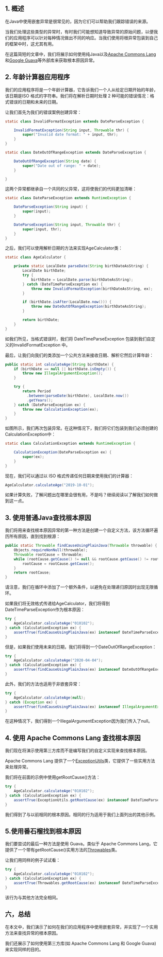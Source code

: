 ## 1. 概述

在Java中使用嵌套异常是很常见的，因为它们可以帮助我们跟踪错误的来源。

当我们处理这些类型的异常时，有时我们可能想知道导致异常的原始问题，以便我们的应用程序可以针对每种情况做出不同的响应。当我们使用将根异常包装到自己的框架中时，这尤其有用。

在这篇简短的文章中，我们将展示如何使用纯Java以及[Apache Commons Lang](https://commons.apache.org/proper/commons-lang/)和[Google Guava](https://github.com/google/guava)等外部库来获取根本原因异常。

## 2. 年龄计算器应用程序

我们的应用程序将是一个年龄计算器，它告诉我们一个人从给定日期开始的年龄，该日期是ISO 格式的字符串。我们将在解析日期时处理 2 种可能的错误情况：格式错误的日期和未来的日期。

让我们首先为我们的错误案例创建异常：

```java
static class InvalidFormatException extends DateParseException {

    InvalidFormatException(String input, Throwable thr) {
        super("Invalid date format: " + input, thr);
    }
}

static class DateOutOfRangeException extends DateParseException {

    DateOutOfRangeException(String date) {
        super("Date out of range: " + date);
    }

}
```

这两个异常都继承自一个共同的父异常，这将使我们的代码更加清晰：

```java
static class DateParseException extends RuntimeException {

    DateParseException(String input) {
        super(input);
    }

    DateParseException(String input, Throwable thr) {
        super(input, thr);
    }
}
```

之后，我们可以使用解析日期的方法来实现AgeCalculator类：

```java
static class AgeCalculator {

    private static LocalDate parseDate(String birthDateAsString) {
        LocalDate birthDate;
        try {
            birthDate = LocalDate.parse(birthDateAsString);
        } catch (DateTimeParseException ex) {
            throw new InvalidFormatException(birthDateAsString, ex);
        }

        if (birthDate.isAfter(LocalDate.now())) {
            throw new DateOutOfRangeException(birthDateAsString);
        }

        return birthDate;
    }
}
```

如我们所见，当格式错误时，我们将 DateTimeParseException 包装到我们自定义的InvalidFormatException 中。

最后，让我们向我们的类添加一个公共方法来接收日期、解析它然后计算年龄：

```java
public static int calculateAge(String birthDate) {
    if (birthDate == null || birthDate.isEmpty()) {
        throw new IllegalArgumentException();
    }

    try {
        return Period
          .between(parseDate(birthDate), LocalDate.now())
          .getYears();
    } catch (DateParseException ex) {
        throw new CalculationException(ex);
    }
}
```

如图所示，我们再次包装异常。在这种情况下，我们将它们包装到我们必须创建的CalculationException中：

```java
static class CalculationException extends RuntimeException {

    CalculationException(DateParseException ex) {
        super(ex);
    }
}
```

现在，我们可以通过以 ISO 格式传递任何日期来使用我们的计算器：

```java
AgeCalculator.calculateAge("2019-10-01");
```

如果计算失败，了解问题出在哪里会很有用，不是吗？继续阅读以了解我们如何做到这一点。

## 3. 使用普通Java查找根本原因

我们将用来查找根本原因异常的第一种方法是创建一个自定义方法，该方法循环遍历所有原因，直到找到根源：

```java
public static Throwable findCauseUsingPlainJava(Throwable throwable) {
    Objects.requireNonNull(throwable);
    Throwable rootCause = throwable;
    while (rootCause.getCause() != null && rootCause.getCause() != rootCause) {
        rootCause = rootCause.getCause();
    }
    return rootCause;
}
```

请注意，我们在循环中添加了一个额外条件，以避免在处理递归原因时出现无限循环。

如果我们将无效格式传递给AgeCalculator，我们将得到DateTimeParseException作为根本原因：

```java
try {
    AgeCalculator.calculateAge("010102");
} catch (CalculationException ex) {
    assertTrue(findCauseUsingPlainJava(ex) instanceof DateTimeParseException);
}
```

但是，如果我们使用未来的日期，我们将得到一个DateOutOfRangeException：

```java
try {
    AgeCalculator.calculateAge("2020-04-04");
} catch (CalculationException ex) {
    assertTrue(findCauseUsingPlainJava(ex) instanceof DateOutOfRangeException);
}
```

此外，我们的方法也适用于非嵌套异常：

```java
try {
    AgeCalculator.calculateAge(null);
} catch (Exception ex) {
    assertTrue(findCauseUsingPlainJava(ex) instanceof IllegalArgumentException);
}
```

在这种情况下，我们得到一个IllegalArgumentException因为我们传入了null。

## 4. 使用 Apache Commons Lang 查找根本原因

我们现在将演示使用第三方库而不是编写我们的自定义实现来查找根本原因。

Apache Commons Lang 提供了一个[ExceptionUtils](https://github.com/apache/commons-lang/blob/master/src/main/java/org/apache/commons/lang3/exception/ExceptionUtils.java)类，它提供了一些实用方法来处理异常。

我们将在前面的示例中使用getRootCause()方法：

```java
try {
    AgeCalculator.calculateAge("010102");
} catch (CalculationException ex) {
    assertTrue(ExceptionUtils.getRootCause(ex) instanceof DateTimeParseException);
}
```

我们得到了与以前相同的根本原因。相同的行为适用于我们上面列出的其他示例。

## 5.使用番石榴找到根本原因

我们要尝试的最后一种方法是使用 Guava。类似于 Apache Commons Lang，它提供了一个带有getRootCause()实用方法的[Throwables](https://github.com/google/guava/blob/master/guava/src/com/google/common/base/Throwables.java)类。

让我们用同样的例子试试看：

```java
try {
    AgeCalculator.calculateAge("010102");
} catch (CalculationException ex) {
    assertTrue(Throwables.getRootCause(ex) instanceof DateTimeParseException);
}
```

该行为与其他方法完全相同。

## 六，总结

在本文中，我们演示了如何在我们的应用程序中使用嵌套异常，并实现了一个实用方法来查找异常的根本原因。

我们还展示了如何使用第三方库(如 Apache Commons Lang 和 Google Guava)来实现同样的目的。